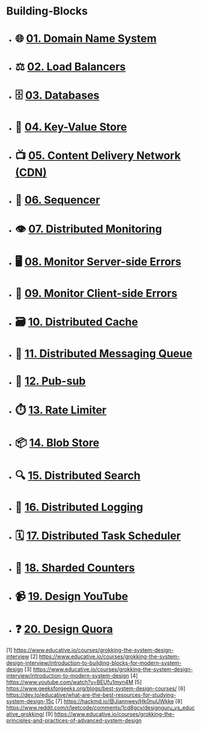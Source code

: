 # Building-Blocks

- # 🌐 [01. Domain Name System ]()
- # ⚖️ [02. Load Balancers ]()
- # 🗄️ [03. Databases ]()
- # 🔑 [04. Key-Value Store ]()
- # 📺 [05. Content Delivery Network (CDN) ](./05.%20CDN/)
- # 🔢 [06. Sequencer ]()
- # 👁️ [07. Distributed Monitoring ]()
- # 🖥️ [08. Monitor Server-side Errors ]()
- # 📱 [09. Monitor Client-side Errors ]()
- # 🗃️ [10. Distributed Cache ]()
- # 📨 [11. Distributed Messaging Queue ]()
- # 🔔 [12. Pub-sub ]()
- # ⏱️ [13. Rate Limiter ]()
- # 📦 [14. Blob Store ]()
- # 🔍 [15. Distributed Search ]()
- # 📜 [16. Distributed Logging ]()
- # 🗓️ [17. Distributed Task Scheduler ]()
- # 🔢 [18. Sharded Counters ]()
- # 📹 [19. Design YouTube ]()
- # ❓ [20. Design Quora ]()

[1] https://www.educative.io/courses/grokking-the-system-design-interview
[2] https://www.educative.io/courses/grokking-the-system-design-interview/introduction-to-building-blocks-for-modern-system-design
[3] https://www.educative.io/courses/grokking-the-system-design-interview/introduction-to-modern-system-design
[4] https://www.youtube.com/watch?v=BEUfu1myn4M
[5] https://www.geeksforgeeks.org/blogs/best-system-design-courses/
[6] https://dev.to/educative/what-are-the-best-resources-for-studying-system-design-15c
[7] https://hackmd.io/@Jiannwey/Hk0nuUWkke
[8] https://www.reddit.com/r/leetcode/comments/1cd8gcv/designguru_vs_educative_grokking/
[9] https://www.educative.io/courses/grokking-the-principles-and-practices-of-advanced-system-design